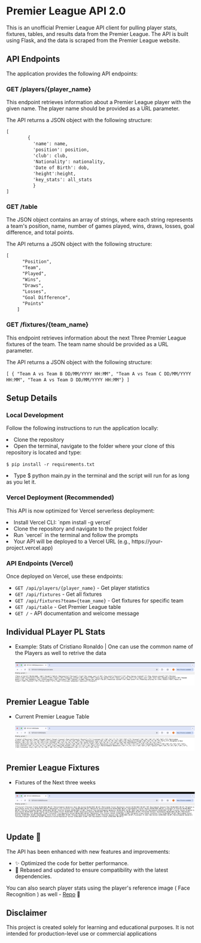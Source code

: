 <h1>Premier League API 2.0</h1>
	<p>This is an unofficial Premier League API client for pulling player stats, fixtures, tables, and results data from the Premier League. The API is built using Flask, and the data is scraped from the Premier League website.</p>


<h2>API Endpoints</h2>

<p>The application provides the following API endpoints:</p>
<h3>GET  /players/{player_name}</h3>
<p>This endpoint retrieves information about a Premier League player with the given name. The player name should be provided as a URL parameter.</p>
<p>The API returns a JSON object with the following structure:</p>
<pre><code>[
        {
          'name': name, 
          'position': position, 
          'club': club, 
          'Nationality': nationality, 
          'Date of Birth': dob,
          'height':height,
          'key_stats': all_stats
          }
]</code></pre>


<h3>GET /table</h3>
<p>The JSON object contains an array of strings, where each string represents a team's position, name, number of games played, wins, draws, losses, goal difference, and total points.</p>
<p>The API returns a JSON object with the following structure:</p>
<pre><code>[
      "Position",
      "Team",
      "Played",
      "Wins",
      "Draws",
      "Losses",
      "Goal Difference",
      "Points"
    ]</code></pre>

<h3>GET /fixtures/{team_name}</h3>
<p>This endpoint retrieves information about the next Three Premier League fixtures of the team. The team name should be provided as a URL parameter.</p>
<p>The API returns a JSON object with the following structure:</p>
<pre><code>[ { "Team A vs Team B DD/MM/YYYY HH:MM", "Team A vs Team C DD/MM/YYYY HH:MM", "Team A vs Team D DD/MM/YYYY HH:MM"} ] </code></pre>

<h2>Setup Details</h2>

### Local Development
Follow the following instructions to run the application locally:
<li>Clone the repository</li>
<li>Open the terminal, navigate to the folder where your clone of this repository is located and type:
  
  `$ pip install -r requirements.txt` </li>

<li> Type $ python main.py in the terminal and the script will run for as long as you let it. </li>

### Vercel Deployment (Recommended)
This API is now optimized for Vercel serverless deployment:

<li>Install Vercel CLI: `npm install -g vercel`</li>
<li>Clone the repository and navigate to the project folder</li>
<li>Run `vercel` in the terminal and follow the prompts</li>
<li>Your API will be deployed to a Vercel URL (e.g., https://your-project.vercel.app)</li>

### API Endpoints (Vercel)
Once deployed on Vercel, use these endpoints:
- `GET /api/players/{player_name}` - Get player statistics
- `GET /api/fixtures` - Get all fixtures  
- `GET /api/fixtures?team={team_name}` - Get fixtures for specific team
- `GET /api/table` - Get Premier League table
- `GET /` - API documentation and welcome message



<H2>Individual PLayer PL Stats</H2> 
<ul>
  <li>Example: Stats of Cristiano Ronaldo | One can use the common name of the Players as well to retrive the data</li>
  <br> <img src="assets/player_stats.png"><br>
</ul>
 <H2>Premier League Table</H2> 
<ul>
  <li>Current Premier League Table</li>
  <br> <img src="assets/table.png"><br>
 </ul>
 <H2>Premier League Fixtures </H2> 
<ul>
  <li>Fixtures of the Next three weeks </li>
  <br> <img src="assets/fixtures.png"> <br>
 </ul>
<H2>Update 🚀 </H2>
The API has been enhanced with new features and improvements:
<ul>
  <li>✨ Optimized the code for better performance.</li>
  <li>🔄 Rebased and updated to ensure compatibility with the latest dependencies.</li>
</ul>
You can also search player stats using the player's reference image ( Face Recognition ) as well - <a href=https://github.com/tarun7r/Premier-League-Face-Recognition>Repo</a> 📸

<H2>Disclaimer</H2>
This project is created solely for learning and educational purposes. It is not intended for production-level use or commercial applications
